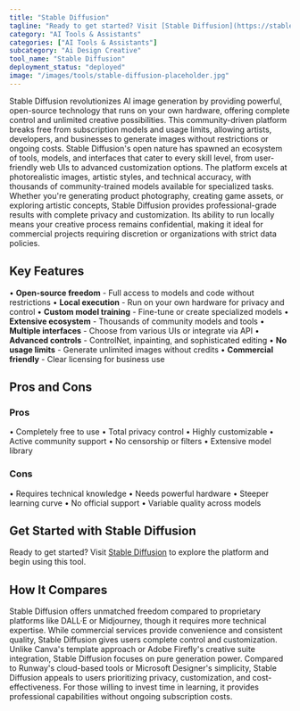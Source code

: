 ```yaml
---
title: "Stable Diffusion"
tagline: "Ready to get started? Visit [Stable Diffusion](https://stablediffusionweb.com) to explore the platform and begin using this tool...."
category: "AI Tools & Assistants"
categories: ["AI Tools & Assistants"]
subcategory: "Ai Design Creative"
tool_name: "Stable Diffusion"
deployment_status: "deployed"
image: "/images/tools/stable-diffusion-placeholder.jpg"
---
```

Stable Diffusion revolutionizes AI image generation by providing powerful, open-source technology that runs on your own hardware, offering complete control and unlimited creative possibilities. This community-driven platform breaks free from subscription models and usage limits, allowing artists, developers, and businesses to generate images without restrictions or ongoing costs. Stable Diffusion's open nature has spawned an ecosystem of tools, models, and interfaces that cater to every skill level, from user-friendly web UIs to advanced customization options. The platform excels at photorealistic images, artistic styles, and technical accuracy, with thousands of community-trained models available for specialized tasks. Whether you're generating product photography, creating game assets, or exploring artistic concepts, Stable Diffusion provides professional-grade results with complete privacy and customization. Its ability to run locally means your creative process remains confidential, making it ideal for commercial projects requiring discretion or organizations with strict data policies.

## Key Features

• **Open-source freedom** - Full access to models and code without restrictions
• **Local execution** - Run on your own hardware for privacy and control
• **Custom model training** - Fine-tune or create specialized models
• **Extensive ecosystem** - Thousands of community models and tools
• **Multiple interfaces** - Choose from various UIs or integrate via API
• **Advanced controls** - ControlNet, inpainting, and sophisticated editing
• **No usage limits** - Generate unlimited images without credits
• **Commercial friendly** - Clear licensing for business use

## Pros and Cons

### Pros
• Completely free to use
• Total privacy control
• Highly customizable
• Active community support
• No censorship or filters
• Extensive model library

### Cons
• Requires technical knowledge
• Needs powerful hardware
• Steeper learning curve
• No official support
• Variable quality across models

## Get Started with Stable Diffusion

Ready to get started? Visit [Stable Diffusion](https://stablediffusionweb.com) to explore the platform and begin using this tool.

## How It Compares

Stable Diffusion offers unmatched freedom compared to proprietary platforms like DALL·E or Midjourney, though it requires more technical expertise. While commercial services provide convenience and consistent quality, Stable Diffusion gives users complete control and customization. Unlike Canva's template approach or Adobe Firefly's creative suite integration, Stable Diffusion focuses on pure generation power. Compared to Runway's cloud-based tools or Microsoft Designer's simplicity, Stable Diffusion appeals to users prioritizing privacy, customization, and cost-effectiveness. For those willing to invest time in learning, it provides professional capabilities without ongoing subscription costs.